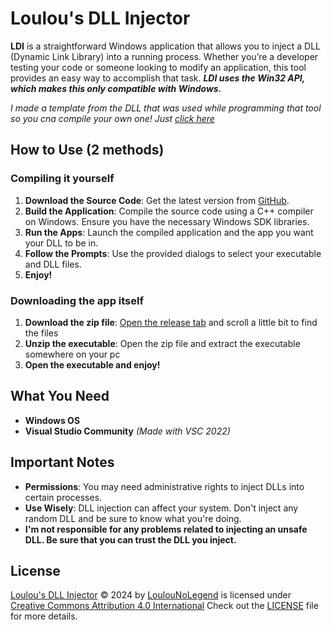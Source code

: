 # Loulou's DLL Injector

**LDI** is a straightforward Windows application that allows you to inject a DLL (Dynamic Link Library) into a running process. Whether you’re a developer testing your code or someone looking to modify an application, this tool provides an easy way to accomplish that task. ***LDI uses the Win32 API, which makes this only compatible with Windows.***

*I made a template from the DLL that was used while programming that tool so you cna compile your own one! Just [click here](https://github.com/LoulouNoLegend/DLL-Template)*

## How to Use (2 methods)

### Compiling it yourself
1. **Download the Source Code**: Get the latest version from [GitHub](https://github.com/LoulouNoLegend/LD-Injector).
2. **Build the Application**: Compile the source code using a C++ compiler on Windows. Ensure you have the necessary Windows SDK libraries.
3. **Run the Apps**: Launch the compiled application and the app you want your DLL to be in.
4. **Follow the Prompts**: Use the provided dialogs to select your executable and DLL files.
5. **Enjoy!**

### Downloading the app itself
1. **Download the zip file**: [Open the release tab](https://github.com/LoulouNoLegend/LD-Injector/releases/) and scroll a little bit to find the files
2. **Unzip the executable**: Open the zip file and extract the executable somewhere on your pc
3. **Open the executable and enjoy!**

## What You Need

- **Windows OS**
- **Visual Studio Community** *(Made with VSC 2022)*

## Important Notes

- **Permissions**: You may need administrative rights to inject DLLs into certain processes.
- **Use Wisely**: DLL injection can affect your system. Don't inject any random DLL and be sure to know what you're doing.
- **I'm not responsible for any problems related to injecting an unsafe DLL. Be sure that you can trust the DLL you inject.**

## License

[Loulou's DLL Injector](https://github.com/LoulouNoLegend/LDI-DLL-Injector) © 2024 by [LoulouNoLegend](https://github.com/LoulouNoLegend) is licensed under [Creative Commons Attribution 4.0 International](https://creativecommons.org/licenses/by/4.0/?ref=chooser-v1)
Check out the [LICENSE](https://github.com/LoulouNoLegend/LD-Injector/blob/master/LICENSE.txt) file for more details.
